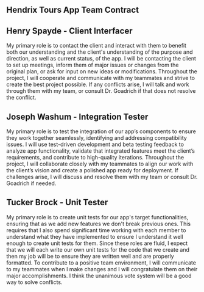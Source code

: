 ## Hendrix Tours App Team Contract

## Henry Spayde - Client Interfacer
My primary role is to contact the client and interact with them to benefit both our understanding and the client's understanding of the purpose and direction, as well as current status, of the app.
I will be contacting the client to set up meetings, inform them of major issues or changes from the original plan, or ask for input on new ideas or modifications.
Throughout the project, I will cooperate and communicate with my teammates and strive to create the best project possible.
If any conflicts arise, I will talk and work through them with my team, or consult Dr. Goadrich if that does not resolve the conflict.

## Joseph Washum - Integration Tester
My primary role is to test the integration of our app’s components to ensure they work together seamlessly, identifying and addressing compatibility issues.
I will use test-driven development and beta testing feedback to analyze app functionality, validate that integrated features meet the client’s requirements, and contribute to high-quality iterations. 
Throughout the project, I will collaborate closely with my teammates to align our work with the client’s vision and create a polished app ready for deployment. 
If challenges arise, I will discuss and resolve them with my team or consult Dr. Goadrich if needed.

## Tucker Brock - Unit Tester
My primary role is to create unit tests for our app's target functionalities, ensuring that as we add new features we don't break previous ones. This requires that I also spend significant time working with each member to understand what they have implemented to ensure I understand it well enough to create unit tests for them.
Since these roles are fluid, I expect that we will each write our own unit tests for the code that we create and then my job will be to ensure they are written well and are properly formatted. To contribute to a positive team environment, I will communicate to my teammates when I make changes and I will congratulate them on their major accomplishments. 
I think the unanimous vote system will be a good way to solve conflicts.
